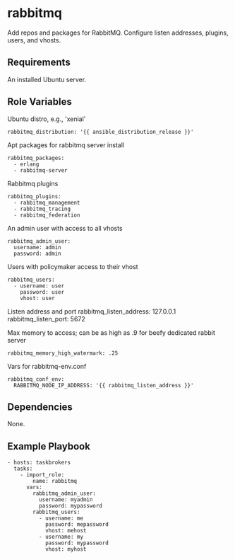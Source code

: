 rabbitmq
========

Add repos and packages for RabbitMQ. Configure listen addresses,
plugins, users, and vhosts.

Requirements
------------

An installed Ubuntu server. 

Role Variables
--------------

Ubuntu distro, e.g., 'xenial'

    rabbitmq_distribution: '{{ ansible_distribution_release }}'

Apt packages for rabbitmq server install

    rabbitmq_packages:
      - erlang
      - rabbitmq-server

Rabbitmq plugins

    rabbitmq_plugins:
      - rabbitmq_management
      - rabbitmq_tracing
      - rabbitmq_federation

An admin user with access to all vhosts

    rabbitmq_admin_user:
      username: admin
      password: admin

Users with policymaker access to their vhost

    rabbitmq_users:
      - username: user
        password: user
        vhost: user

Listen address and port
    rabbitmq_listen_address: 127.0.0.1
    rabbitmq_listen_port: 5672

Max memory to access; can be as high as .9 for beefy dedicated rabbit server

    rabbitmq_memory_high_watermark: .25

Vars for rabbitmq-env.conf

    rabbitmq_conf_env:
      RABBITMQ_NODE_IP_ADDRESS: '{{ rabbitmq_listen_address }}'

Dependencies
------------

None.

Example Playbook
----------------

    - hosts: taskbrokers
      tasks:
        - import_role:
            name: rabbitmq
          vars:
            rabbitmq_admin_user:
              username: myadmin
              password: mypassword
            rabbitmq_users:
              - username: me
                password: mepassword
                vhost: mehost
              - username: my
                password: mypassword
                vhost: myhost
